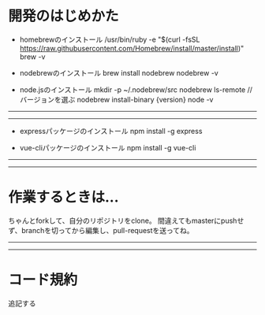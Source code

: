 # 開発のはじめかた

- homebrewのインストール
/usr/bin/ruby -e "$(curl -fsSL https://raw.githubusercontent.com/Homebrew/install/master/install)"
brew -v


- nodebrewのインストール
brew install nodebrew
nodebrew -v

- node.jsのインストール
mkdir -p ~/.nodebrew/src
nodebrew ls-remote //バージョンを選ぶ
nodebrew install-binary {version}
node -v

---
---

- expressパッケージのインストール
npm install -g express

- vue-cliパッケージのインストール
npm install -g vue-cli

---
---
# 作業するときは...
ちゃんとforkして、自分のリポジトリをclone。
間違えてもmasterにpushせず、branchを切ってから編集し、pull-requestを送ってね。

---
---
# コード規約
追記する

